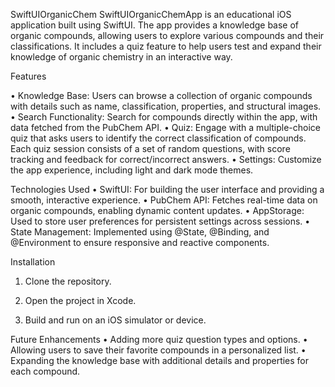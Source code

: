 SwiftUIOrganicChem
SwiftUIOrganicChemApp is an educational iOS application built using SwiftUI. The app provides a knowledge base of organic compounds, allowing users to explore various compounds and their classifications. It includes a quiz feature to help users test and expand their knowledge of organic chemistry in an interactive way.


Features

• Knowledge Base: Users can browse a collection of organic compounds with details such as name, classification, properties, and structural images.
• Search Functionality: Search for compounds directly within the app, with data fetched from the PubChem API.
• Quiz: Engage with a multiple-choice quiz that asks users to identify the correct classification of compounds. Each quiz session consists of a set of random questions, with score tracking and feedback for correct/incorrect answers.
• Settings: Customize the app experience, including light and dark mode themes.


Technologies Used
• SwiftUI: For building the user interface and providing a smooth, interactive experience.
• PubChem API: Fetches real-time data on organic compounds, enabling dynamic content updates.
• AppStorage: Used to store user preferences for persistent settings across sessions.
• State Management: Implemented using @State, @Binding, and @Environment to ensure responsive and reactive components.

Installation

1. Clone the repository.

2. Open the project in Xcode.

3. Build and run on an iOS simulator or device.

Future Enhancements
• Adding more quiz question types and options.
• Allowing users to save their favorite compounds in a personalized list.
• Expanding the knowledge base with additional details and properties for each compound.
